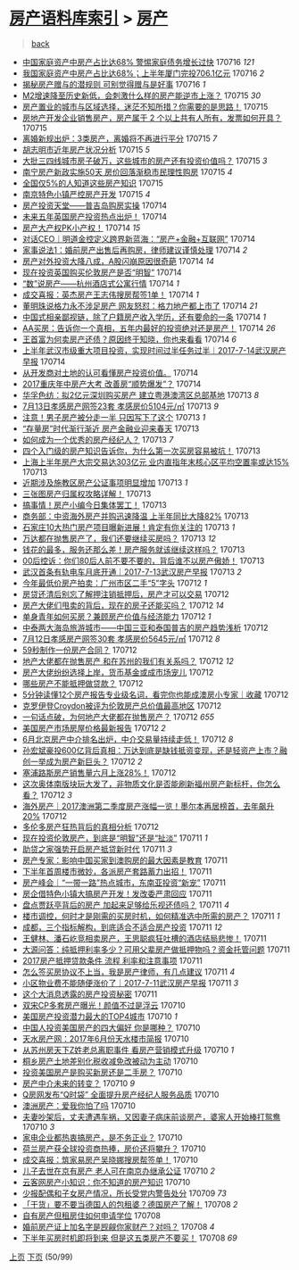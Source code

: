 [房产语料库索引](../../README.md)  > [房产](房产.md)
====
> [back](../README.md)

- [中国家庭资产中房产占比达68% 警惕家庭债务增长过快](http://jkwz.applinzi.com/ittc/6990846797713769489.html#%E4%B8%AD%E5%9B%BD%E5%AE%B6%E5%BA%AD%E8%B5%84%E4%BA%A7%E4%B8%AD%E6%88%BF%E4%BA%A7%E5%8D%A0%E6%AF%94%E8%BE%BE68%25+%E8%AD%A6%E6%83%95%E5%AE%B6%E5%BA%AD%E5%80%BA%E5%8A%A1%E5%A2%9E%E9%95%BF%E8%BF%87%E5%BF%AB) 170716 *121* 
- [我国家庭资产中房产占比达68%；上半年厦门完投706.1亿元](http://jkwz.applinzi.com/ittc/6990805343998051345.html#%E6%88%91%E5%9B%BD%E5%AE%B6%E5%BA%AD%E8%B5%84%E4%BA%A7%E4%B8%AD%E6%88%BF%E4%BA%A7%E5%8D%A0%E6%AF%94%E8%BE%BE68%25%EF%BC%9B%E4%B8%8A%E5%8D%8A%E5%B9%B4%E5%8E%A6%E9%97%A8%E5%AE%8C%E6%8A%95706.1%E4%BA%BF%E5%85%83) 170716 *2* 
- [揭秘房产赠与的潜规则 可别觉得赠与是好事](http://jkwz.applinzi.com/ittc/6990799290669466640.html#%E6%8F%AD%E7%A7%98%E6%88%BF%E4%BA%A7%E8%B5%A0%E4%B8%8E%E7%9A%84%E6%BD%9C%E8%A7%84%E5%88%99+%E5%8F%AF%E5%88%AB%E8%A7%89%E5%BE%97%E8%B5%A0%E4%B8%8E%E6%98%AF%E5%A5%BD%E4%BA%8B) 170716 *1* 
- [M2增速降至历史新低，会刺激什么样的房产能逆市上涨？](http://jkwz.applinzi.com/ittc/6990642675014173713.html#M2%E5%A2%9E%E9%80%9F%E9%99%8D%E8%87%B3%E5%8E%86%E5%8F%B2%E6%96%B0%E4%BD%8E%EF%BC%8C%E4%BC%9A%E5%88%BA%E6%BF%80%E4%BB%80%E4%B9%88%E6%A0%B7%E7%9A%84%E6%88%BF%E4%BA%A7%E8%83%BD%E9%80%86%E5%B8%82%E4%B8%8A%E6%B6%A8%EF%BC%9F) 170715 *30* 
- [房产置业的城市与区域选择，迷茫不知所措？你需要的是思路！](http://jkwz.applinzi.com/ittc/6990632959810733073.html#%E6%88%BF%E4%BA%A7%E7%BD%AE%E4%B8%9A%E7%9A%84%E5%9F%8E%E5%B8%82%E4%B8%8E%E5%8C%BA%E5%9F%9F%E9%80%89%E6%8B%A9%EF%BC%8C%E8%BF%B7%E8%8C%AB%E4%B8%8D%E7%9F%A5%E6%89%80%E6%8E%AA%EF%BC%9F%E4%BD%A0%E9%9C%80%E8%A6%81%E7%9A%84%E6%98%AF%E6%80%9D%E8%B7%AF%EF%BC%81) 170715  
- [房地产开发企业销售房产，房产属于 2 个以上共有人所有，发票如何开具？](http://jkwz.applinzi.com/ittc/6990616244464927760.html#%E6%88%BF%E5%9C%B0%E4%BA%A7%E5%BC%80%E5%8F%91%E4%BC%81%E4%B8%9A%E9%94%80%E5%94%AE%E6%88%BF%E4%BA%A7%EF%BC%8C%E6%88%BF%E4%BA%A7%E5%B1%9E%E4%BA%8E+2+%E4%B8%AA%E4%BB%A5%E4%B8%8A%E5%85%B1%E6%9C%89%E4%BA%BA%E6%89%80%E6%9C%89%EF%BC%8C%E5%8F%91%E7%A5%A8%E5%A6%82%E4%BD%95%E5%BC%80%E5%85%B7%EF%BC%9F) 170715  
- [离婚新规出炉：3类房产，离婚将不再进行平分](http://jkwz.applinzi.com/ittc/6990552391559414800.html#%E7%A6%BB%E5%A9%9A%E6%96%B0%E8%A7%84%E5%87%BA%E7%82%89%EF%BC%9A3%E7%B1%BB%E6%88%BF%E4%BA%A7%EF%BC%8C%E7%A6%BB%E5%A9%9A%E5%B0%86%E4%B8%8D%E5%86%8D%E8%BF%9B%E8%A1%8C%E5%B9%B3%E5%88%86) 170715 *7* 
- [胡志明市近年房产状况分析](http://jkwz.applinzi.com/ittc/6990534305368245265.html#%E8%83%A1%E5%BF%97%E6%98%8E%E5%B8%82%E8%BF%91%E5%B9%B4%E6%88%BF%E4%BA%A7%E7%8A%B6%E5%86%B5%E5%88%86%E6%9E%90) 170715 *5* 
- [大批三四线城市房子破万，这些城市的房产还有投资价值吗？](http://jkwz.applinzi.com/ittc/6990454938051019793.html#%E5%A4%A7%E6%89%B9%E4%B8%89%E5%9B%9B%E7%BA%BF%E5%9F%8E%E5%B8%82%E6%88%BF%E5%AD%90%E7%A0%B4%E4%B8%87%EF%BC%8C%E8%BF%99%E4%BA%9B%E5%9F%8E%E5%B8%82%E7%9A%84%E6%88%BF%E4%BA%A7%E8%BF%98%E6%9C%89%E6%8A%95%E8%B5%84%E4%BB%B7%E5%80%BC%E5%90%97%EF%BC%9F) 170715 *3* 
- [南宁房产新政实施50天 房价回落渐稳市民理性购房](http://jkwz.applinzi.com/ittc/6990450862118667281.html#%E5%8D%97%E5%AE%81%E6%88%BF%E4%BA%A7%E6%96%B0%E6%94%BF%E5%AE%9E%E6%96%BD50%E5%A4%A9+%E6%88%BF%E4%BB%B7%E5%9B%9E%E8%90%BD%E6%B8%90%E7%A8%B3%E5%B8%82%E6%B0%91%E7%90%86%E6%80%A7%E8%B4%AD%E6%88%BF) 170715 *4* 
- [全国仅5%的人知道这些房产知识](http://jkwz.applinzi.com/ittc/6990430143854937105.html#%E5%85%A8%E5%9B%BD%E4%BB%855%25%E7%9A%84%E4%BA%BA%E7%9F%A5%E9%81%93%E8%BF%99%E4%BA%9B%E6%88%BF%E4%BA%A7%E7%9F%A5%E8%AF%86) 170715  
- [南京特色小镇严控房产开发](http://jkwz.applinzi.com/ittc/6990426466138194960.html#%E5%8D%97%E4%BA%AC%E7%89%B9%E8%89%B2%E5%B0%8F%E9%95%87%E4%B8%A5%E6%8E%A7%E6%88%BF%E4%BA%A7%E5%BC%80%E5%8F%91) 170715 *4* 
- [房产投资天堂——普吉岛购房实操](http://jkwz.applinzi.com/ittc/6990265431217406993.html#%E6%88%BF%E4%BA%A7%E6%8A%95%E8%B5%84%E5%A4%A9%E5%A0%82%E2%80%94%E2%80%94%E6%99%AE%E5%90%89%E5%B2%9B%E8%B4%AD%E6%88%BF%E5%AE%9E%E6%93%8D) 170714  
- [未来五年英国房产投资热点出炉！](http://jkwz.applinzi.com/ittc/6990195535032878096.html#%E6%9C%AA%E6%9D%A5%E4%BA%94%E5%B9%B4%E8%8B%B1%E5%9B%BD%E6%88%BF%E4%BA%A7%E6%8A%95%E8%B5%84%E7%83%AD%E7%82%B9%E5%87%BA%E7%82%89%EF%BC%81) 170714  
- [房产大产权PK小产权！](http://jkwz.applinzi.com/ittc/6990187363102622737.html#%E6%88%BF%E4%BA%A7%E5%A4%A7%E4%BA%A7%E6%9D%83PK%E5%B0%8F%E4%BA%A7%E6%9D%83%EF%BC%81) 170714 *15* 
- [对话CEO｜明道金控定义跨界新蓝海：“房产+金融+互联网”](http://jkwz.applinzi.com/ittc/6990164649268741136.html#%E5%AF%B9%E8%AF%9DCEO%EF%BD%9C%E6%98%8E%E9%81%93%E9%87%91%E6%8E%A7%E5%AE%9A%E4%B9%89%E8%B7%A8%E7%95%8C%E6%96%B0%E8%93%9D%E6%B5%B7%EF%BC%9A%E2%80%9C%E6%88%BF%E4%BA%A7%2B%E9%87%91%E8%9E%8D%2B%E4%BA%92%E8%81%94%E7%BD%91%E2%80%9D) 170714  
- [家事说法1：婚前房产出售后再购房，律师建议谨慎处理](http://jkwz.applinzi.com/ittc/6989827386223625233.html#%E5%AE%B6%E4%BA%8B%E8%AF%B4%E6%B3%951%EF%BC%9A%E5%A9%9A%E5%89%8D%E6%88%BF%E4%BA%A7%E5%87%BA%E5%94%AE%E5%90%8E%E5%86%8D%E8%B4%AD%E6%88%BF%EF%BC%8C%E5%BE%8B%E5%B8%88%E5%BB%BA%E8%AE%AE%E8%B0%A8%E6%85%8E%E5%A4%84%E7%90%86) 170714 *2* 
- [房产对外投资大降八成，A股闪崩原因很奇葩](http://jkwz.applinzi.com/ittc/6990131041921401872.html#%E6%88%BF%E4%BA%A7%E5%AF%B9%E5%A4%96%E6%8A%95%E8%B5%84%E5%A4%A7%E9%99%8D%E5%85%AB%E6%88%90%EF%BC%8CA%E8%82%A1%E9%97%AA%E5%B4%A9%E5%8E%9F%E5%9B%A0%E5%BE%88%E5%A5%87%E8%91%A9) 170714 *14* 
- [现在投资英国购买伦敦房产是否“明智”](http://jkwz.applinzi.com/ittc/6990118344588788753.html#%E7%8E%B0%E5%9C%A8%E6%8A%95%E8%B5%84%E8%8B%B1%E5%9B%BD%E8%B4%AD%E4%B9%B0%E4%BC%A6%E6%95%A6%E6%88%BF%E4%BA%A7%E6%98%AF%E5%90%A6%E2%80%9C%E6%98%8E%E6%99%BA%E2%80%9D) 170714  
- [“数”说房产——杭州酒店式公寓行情](http://jkwz.applinzi.com/ittc/6990115241839821841.html#%E2%80%9C%E6%95%B0%E2%80%9D%E8%AF%B4%E6%88%BF%E4%BA%A7%E2%80%94%E2%80%94%E6%9D%AD%E5%B7%9E%E9%85%92%E5%BA%97%E5%BC%8F%E5%85%AC%E5%AF%93%E8%A1%8C%E6%83%85) 170714 *1* 
- [成交喜报：英杰房产王志伟搜房帮签1单！](http://jkwz.applinzi.com/ittc/6990107889971495952.html#%E6%88%90%E4%BA%A4%E5%96%9C%E6%8A%A5%EF%BC%9A%E8%8B%B1%E6%9D%B0%E6%88%BF%E4%BA%A7%E7%8E%8B%E5%BF%97%E4%BC%9F%E6%90%9C%E6%88%BF%E5%B8%AE%E7%AD%BE1%E5%8D%95%EF%BC%81) 170714 *1* 
- [董明珠说格力永不涉足房产 网友怒怼：格力地产都上市了](http://jkwz.applinzi.com/ittc/6990098043125629969.html#%E8%91%A3%E6%98%8E%E7%8F%A0%E8%AF%B4%E6%A0%BC%E5%8A%9B%E6%B0%B8%E4%B8%8D%E6%B6%89%E8%B6%B3%E6%88%BF%E4%BA%A7+%E7%BD%91%E5%8F%8B%E6%80%92%E6%80%BC%EF%BC%9A%E6%A0%BC%E5%8A%9B%E5%9C%B0%E4%BA%A7%E9%83%BD%E4%B8%8A%E5%B8%82%E4%BA%86) 170714 *21* 
- [中国式相亲鄙视链，除了户籍房产收入学历，还有要命的一条](http://jkwz.applinzi.com/ittc/6990092052459947024.html#%E4%B8%AD%E5%9B%BD%E5%BC%8F%E7%9B%B8%E4%BA%B2%E9%84%99%E8%A7%86%E9%93%BE%EF%BC%8C%E9%99%A4%E4%BA%86%E6%88%B7%E7%B1%8D%E6%88%BF%E4%BA%A7%E6%94%B6%E5%85%A5%E5%AD%A6%E5%8E%86%EF%BC%8C%E8%BF%98%E6%9C%89%E8%A6%81%E5%91%BD%E7%9A%84%E4%B8%80%E6%9D%A1) 170714 *1* 
- [AA买房：告诉你一个真相，五年内最好的投资绝对还是房产！](http://jkwz.applinzi.com/ittc/6990080214712189968.html#AA%E4%B9%B0%E6%88%BF%EF%BC%9A%E5%91%8A%E8%AF%89%E4%BD%A0%E4%B8%80%E4%B8%AA%E7%9C%9F%E7%9B%B8%EF%BC%8C%E4%BA%94%E5%B9%B4%E5%86%85%E6%9C%80%E5%A5%BD%E7%9A%84%E6%8A%95%E8%B5%84%E7%BB%9D%E5%AF%B9%E8%BF%98%E6%98%AF%E6%88%BF%E4%BA%A7%EF%BC%81) 170714 *26* 
- [王首富为何卖房产还债？原因终于知晓，你也来看看](http://jkwz.applinzi.com/ittc/6990075307368121361.html#%E7%8E%8B%E9%A6%96%E5%AF%8C%E4%B8%BA%E4%BD%95%E5%8D%96%E6%88%BF%E4%BA%A7%E8%BF%98%E5%80%BA%EF%BC%9F%E5%8E%9F%E5%9B%A0%E7%BB%88%E4%BA%8E%E7%9F%A5%E6%99%93%EF%BC%8C%E4%BD%A0%E4%B9%9F%E6%9D%A5%E7%9C%8B%E7%9C%8B) 170714 *6* 
- [上半年武汉市级重大项目投资，实现时间过半任务过半｜2017-7-14武汉房产早报](http://jkwz.applinzi.com/ittc/6990069769326560272.html#%E4%B8%8A%E5%8D%8A%E5%B9%B4%E6%AD%A6%E6%B1%89%E5%B8%82%E7%BA%A7%E9%87%8D%E5%A4%A7%E9%A1%B9%E7%9B%AE%E6%8A%95%E8%B5%84%EF%BC%8C%E5%AE%9E%E7%8E%B0%E6%97%B6%E9%97%B4%E8%BF%87%E5%8D%8A%E4%BB%BB%E5%8A%A1%E8%BF%87%E5%8D%8A%EF%BD%9C2017-7-14%E6%AD%A6%E6%B1%89%E6%88%BF%E4%BA%A7%E6%97%A9%E6%8A%A5) 170714  
- [从开发商对土地的认可看懂房产投资价值。](http://jkwz.applinzi.com/ittc/6989783395931259920.html#%E4%BB%8E%E5%BC%80%E5%8F%91%E5%95%86%E5%AF%B9%E5%9C%9F%E5%9C%B0%E7%9A%84%E8%AE%A4%E5%8F%AF%E7%9C%8B%E6%87%82%E6%88%BF%E4%BA%A7%E6%8A%95%E8%B5%84%E4%BB%B7%E5%80%BC%E3%80%82) 170714  
- [2017重庆年中房产大考 改善房“顺势爆发”？](http://jkwz.applinzi.com/ittc/6989937427652019217.html#2017%E9%87%8D%E5%BA%86%E5%B9%B4%E4%B8%AD%E6%88%BF%E4%BA%A7%E5%A4%A7%E8%80%83+%E6%94%B9%E5%96%84%E6%88%BF%E2%80%9C%E9%A1%BA%E5%8A%BF%E7%88%86%E5%8F%91%E2%80%9D%EF%BC%9F) 170714  
- [华孚色纺：拟2亿元深圳购买房产 建立粤港澳湾区总部基地](http://jkwz.applinzi.com/ittc/6989858953398584336.html#%E5%8D%8E%E5%AD%9A%E8%89%B2%E7%BA%BA%EF%BC%9A%E6%8B%9F2%E4%BA%BF%E5%85%83%E6%B7%B1%E5%9C%B3%E8%B4%AD%E4%B9%B0%E6%88%BF%E4%BA%A7+%E5%BB%BA%E7%AB%8B%E7%B2%A4%E6%B8%AF%E6%BE%B3%E6%B9%BE%E5%8C%BA%E6%80%BB%E9%83%A8%E5%9F%BA%E5%9C%B0) 170713 *8* 
- [7月13日孝感房产网签23套 孝感房价5104元/㎡](http://jkwz.applinzi.com/ittc/6989844378372539408.html#7%E6%9C%8813%E6%97%A5%E5%AD%9D%E6%84%9F%E6%88%BF%E4%BA%A7%E7%BD%91%E7%AD%BE23%E5%A5%97+%E5%AD%9D%E6%84%9F%E6%88%BF%E4%BB%B75104%E5%85%83%2F%E3%8E%A1) 170713 *9* 
- [注意！男子房产被分走一半 只因写下了这个](http://jkwz.applinzi.com/ittc/6989828122135233553.html#%E6%B3%A8%E6%84%8F%EF%BC%81%E7%94%B7%E5%AD%90%E6%88%BF%E4%BA%A7%E8%A2%AB%E5%88%86%E8%B5%B0%E4%B8%80%E5%8D%8A+%E5%8F%AA%E5%9B%A0%E5%86%99%E4%B8%8B%E4%BA%86%E8%BF%99%E4%B8%AA) 170713 *1* 
- [“存量房”时代渐行渐近 房产金融业迎来春天](http://jkwz.applinzi.com/ittc/6989836803358852112.html#%E2%80%9C%E5%AD%98%E9%87%8F%E6%88%BF%E2%80%9D%E6%97%B6%E4%BB%A3%E6%B8%90%E8%A1%8C%E6%B8%90%E8%BF%91+%E6%88%BF%E4%BA%A7%E9%87%91%E8%9E%8D%E4%B8%9A%E8%BF%8E%E6%9D%A5%E6%98%A5%E5%A4%A9) 170713  
- [如何成为一个优秀的房产经纪人？](http://jkwz.applinzi.com/ittc/6989835265924138000.html#%E5%A6%82%E4%BD%95%E6%88%90%E4%B8%BA%E4%B8%80%E4%B8%AA%E4%BC%98%E7%A7%80%E7%9A%84%E6%88%BF%E4%BA%A7%E7%BB%8F%E7%BA%AA%E4%BA%BA%EF%BC%9F) 170713 *7* 
- [四个入门级的房产知识告诉你，为什么第一次买房容易被坑！](http://jkwz.applinzi.com/ittc/6989828825587123216.html#%E5%9B%9B%E4%B8%AA%E5%85%A5%E9%97%A8%E7%BA%A7%E7%9A%84%E6%88%BF%E4%BA%A7%E7%9F%A5%E8%AF%86%E5%91%8A%E8%AF%89%E4%BD%A0%EF%BC%8C%E4%B8%BA%E4%BB%80%E4%B9%88%E7%AC%AC%E4%B8%80%E6%AC%A1%E4%B9%B0%E6%88%BF%E5%AE%B9%E6%98%93%E8%A2%AB%E5%9D%91%EF%BC%81) 170713  
- [上海上半年房产大宗交易达303亿元 业内直指年末核心区平均空置率或达15%](http://jkwz.applinzi.com/ittc/6989826748450341905.html#%E4%B8%8A%E6%B5%B7%E4%B8%8A%E5%8D%8A%E5%B9%B4%E6%88%BF%E4%BA%A7%E5%A4%A7%E5%AE%97%E4%BA%A4%E6%98%93%E8%BE%BE303%E4%BA%BF%E5%85%83+%E4%B8%9A%E5%86%85%E7%9B%B4%E6%8C%87%E5%B9%B4%E6%9C%AB%E6%A0%B8%E5%BF%83%E5%8C%BA%E5%B9%B3%E5%9D%87%E7%A9%BA%E7%BD%AE%E7%8E%87%E6%88%96%E8%BE%BE15%25) 170713  
- [近期涉及施教区房产公证事项明显增加](http://jkwz.applinzi.com/ittc/6989824962624750609.html#%E8%BF%91%E6%9C%9F%E6%B6%89%E5%8F%8A%E6%96%BD%E6%95%99%E5%8C%BA%E6%88%BF%E4%BA%A7%E5%85%AC%E8%AF%81%E4%BA%8B%E9%A1%B9%E6%98%8E%E6%98%BE%E5%A2%9E%E5%8A%A0) 170713 *1* 
- [三张图房产归属权攻略详解！](http://jkwz.applinzi.com/ittc/6989820499662996497.html#%E4%B8%89%E5%BC%A0%E5%9B%BE%E6%88%BF%E4%BA%A7%E5%BD%92%E5%B1%9E%E6%9D%83%E6%94%BB%E7%95%A5%E8%AF%A6%E8%A7%A3%EF%BC%81) 170713  
- [搞事情！房产小编今日集体罢工！](http://jkwz.applinzi.com/ittc/6989820481262584849.html#%E6%90%9E%E4%BA%8B%E6%83%85%EF%BC%81%E6%88%BF%E4%BA%A7%E5%B0%8F%E7%BC%96%E4%BB%8A%E6%97%A5%E9%9B%86%E4%BD%93%E7%BD%A2%E5%B7%A5%EF%BC%81) 170713  
- [商务部：中资海外房产并购迅速降温 上半年同比大降82%](http://jkwz.applinzi.com/ittc/6989804144041657360.html#%E5%95%86%E5%8A%A1%E9%83%A8%EF%BC%9A%E4%B8%AD%E8%B5%84%E6%B5%B7%E5%A4%96%E6%88%BF%E4%BA%A7%E5%B9%B6%E8%B4%AD%E8%BF%85%E9%80%9F%E9%99%8D%E6%B8%A9+%E4%B8%8A%E5%8D%8A%E5%B9%B4%E5%90%8C%E6%AF%94%E5%A4%A7%E9%99%8D82%25) 170713  
- [石家庄10大热门房产项目曝新进展！肯定有你关注的](http://jkwz.applinzi.com/ittc/6989815741980083216.html#%E7%9F%B3%E5%AE%B6%E5%BA%8410%E5%A4%A7%E7%83%AD%E9%97%A8%E6%88%BF%E4%BA%A7%E9%A1%B9%E7%9B%AE%E6%9B%9D%E6%96%B0%E8%BF%9B%E5%B1%95%EF%BC%81%E8%82%AF%E5%AE%9A%E6%9C%89%E4%BD%A0%E5%85%B3%E6%B3%A8%E7%9A%84) 170713 *1* 
- [万达都在抛售房产了，我们还要继续买房吗？](http://jkwz.applinzi.com/ittc/6989796542100538384.html#%E4%B8%87%E8%BE%BE%E9%83%BD%E5%9C%A8%E6%8A%9B%E5%94%AE%E6%88%BF%E4%BA%A7%E4%BA%86%EF%BC%8C%E6%88%91%E4%BB%AC%E8%BF%98%E8%A6%81%E7%BB%A7%E7%BB%AD%E4%B9%B0%E6%88%BF%E5%90%97%EF%BC%9F) 170713 *12* 
- [钱花的最多，服务还那么差！房产服务就该继续这样吗？](http://jkwz.applinzi.com/ittc/6989785761296417808.html#%E9%92%B1%E8%8A%B1%E7%9A%84%E6%9C%80%E5%A4%9A%EF%BC%8C%E6%9C%8D%E5%8A%A1%E8%BF%98%E9%82%A3%E4%B9%88%E5%B7%AE%EF%BC%81%E6%88%BF%E4%BA%A7%E6%9C%8D%E5%8A%A1%E5%B0%B1%E8%AF%A5%E7%BB%A7%E7%BB%AD%E8%BF%99%E6%A0%B7%E5%90%97%EF%BC%9F) 170713  
- [00后控诉：你们80后人前不要不要的，背后谁不以房产傲娇！](http://jkwz.applinzi.com/ittc/6989781587057968144.html#00%E5%90%8E%E6%8E%A7%E8%AF%89%EF%BC%9A%E4%BD%A0%E4%BB%AC80%E5%90%8E%E4%BA%BA%E5%89%8D%E4%B8%8D%E8%A6%81%E4%B8%8D%E8%A6%81%E7%9A%84%EF%BC%8C%E8%83%8C%E5%90%8E%E8%B0%81%E4%B8%8D%E4%BB%A5%E6%88%BF%E4%BA%A7%E5%82%B2%E5%A8%87%EF%BC%81) 170713  
- [武汉首条有轨电车月底开通｜2017-7-13武汉房产早报](http://jkwz.applinzi.com/ittc/6989700928847217681.html#%E6%AD%A6%E6%B1%89%E9%A6%96%E6%9D%A1%E6%9C%89%E8%BD%A8%E7%94%B5%E8%BD%A6%E6%9C%88%E5%BA%95%E5%BC%80%E9%80%9A%EF%BD%9C2017-7-13%E6%AD%A6%E6%B1%89%E6%88%BF%E4%BA%A7%E6%97%A9%E6%8A%A5) 170713 *2* 
- [今年最低价房产拍卖：广州市区二手“5”字头](http://jkwz.applinzi.com/ittc/6989553841694311441.html#%E4%BB%8A%E5%B9%B4%E6%9C%80%E4%BD%8E%E4%BB%B7%E6%88%BF%E4%BA%A7%E6%8B%8D%E5%8D%96%EF%BC%9A%E5%B9%BF%E5%B7%9E%E5%B8%82%E5%8C%BA%E4%BA%8C%E6%89%8B%E2%80%9C5%E2%80%9D%E5%AD%97%E5%A4%B4) 170712 *1* 
- [房贷还清后别忘了解押注销抵押后，房产才可以交易](http://jkwz.applinzi.com/ittc/6989540391878394896.html#%E6%88%BF%E8%B4%B7%E8%BF%98%E6%B8%85%E5%90%8E%E5%88%AB%E5%BF%98%E4%BA%86%E8%A7%A3%E6%8A%BC%E6%B3%A8%E9%94%80%E6%8A%B5%E6%8A%BC%E5%90%8E%EF%BC%8C%E6%88%BF%E4%BA%A7%E6%89%8D%E5%8F%AF%E4%BB%A5%E4%BA%A4%E6%98%93) 170712  
- [房产大佬们甩卖的背后，现在的房子还能买吗？](http://jkwz.applinzi.com/ittc/6989520805648925713.html#%E6%88%BF%E4%BA%A7%E5%A4%A7%E4%BD%AC%E4%BB%AC%E7%94%A9%E5%8D%96%E7%9A%84%E8%83%8C%E5%90%8E%EF%BC%8C%E7%8E%B0%E5%9C%A8%E7%9A%84%E6%88%BF%E5%AD%90%E8%BF%98%E8%83%BD%E4%B9%B0%E5%90%97%EF%BC%9F) 170712 *14* 
- [单身青年如何买房？兼顾房产价值与经济能力](http://jkwz.applinzi.com/ittc/6989510243443541009.html#%E5%8D%95%E8%BA%AB%E9%9D%92%E5%B9%B4%E5%A6%82%E4%BD%95%E4%B9%B0%E6%88%BF%EF%BC%9F%E5%85%BC%E9%A1%BE%E6%88%BF%E4%BA%A7%E4%BB%B7%E5%80%BC%E4%B8%8E%E7%BB%8F%E6%B5%8E%E8%83%BD%E5%8A%9B) 170712 *1* 
- [中泰两大海岛旅游城市——中国三亚和泰国普吉的房产趋势浅析](http://jkwz.applinzi.com/ittc/6989487312185328657.html#%E4%B8%AD%E6%B3%B0%E4%B8%A4%E5%A4%A7%E6%B5%B7%E5%B2%9B%E6%97%85%E6%B8%B8%E5%9F%8E%E5%B8%82%E2%80%94%E2%80%94%E4%B8%AD%E5%9B%BD%E4%B8%89%E4%BA%9A%E5%92%8C%E6%B3%B0%E5%9B%BD%E6%99%AE%E5%90%89%E7%9A%84%E6%88%BF%E4%BA%A7%E8%B6%8B%E5%8A%BF%E6%B5%85%E6%9E%90) 170712  
- [7月12日孝感房产网签30套 孝感房价5645元/㎡](http://jkwz.applinzi.com/ittc/6989470857028961296.html#7%E6%9C%8812%E6%97%A5%E5%AD%9D%E6%84%9F%E6%88%BF%E4%BA%A7%E7%BD%91%E7%AD%BE30%E5%A5%97+%E5%AD%9D%E6%84%9F%E6%88%BF%E4%BB%B75645%E5%85%83%2F%E3%8E%A1) 170712 *8* 
- [59秒制作一份房产合同？](http://jkwz.applinzi.com/ittc/6989449599243518992.html#59%E7%A7%92%E5%88%B6%E4%BD%9C%E4%B8%80%E4%BB%BD%E6%88%BF%E4%BA%A7%E5%90%88%E5%90%8C%EF%BC%9F) 170712  
- [地产大佬都在抛售房产 和在苏州的我们有关系吗？](http://jkwz.applinzi.com/ittc/6989449189158028305.html#%E5%9C%B0%E4%BA%A7%E5%A4%A7%E4%BD%AC%E9%83%BD%E5%9C%A8%E6%8A%9B%E5%94%AE%E6%88%BF%E4%BA%A7+%E5%92%8C%E5%9C%A8%E8%8B%8F%E5%B7%9E%E7%9A%84%E6%88%91%E4%BB%AC%E6%9C%89%E5%85%B3%E7%B3%BB%E5%90%97%EF%BC%9F) 170712 *12* 
- [房产大佬纷纷选择上岸，货币基金或成市场宠儿](http://jkwz.applinzi.com/ittc/6989448403543917584.html#%E6%88%BF%E4%BA%A7%E5%A4%A7%E4%BD%AC%E7%BA%B7%E7%BA%B7%E9%80%89%E6%8B%A9%E4%B8%8A%E5%B2%B8%EF%BC%8C%E8%B4%A7%E5%B8%81%E5%9F%BA%E9%87%91%E6%88%96%E6%88%90%E5%B8%82%E5%9C%BA%E5%AE%A0%E5%84%BF) 170712  
- [哪些房产不能抵押做贷款？](http://jkwz.applinzi.com/ittc/6989431186966184976.html#%E5%93%AA%E4%BA%9B%E6%88%BF%E4%BA%A7%E4%B8%8D%E8%83%BD%E6%8A%B5%E6%8A%BC%E5%81%9A%E8%B4%B7%E6%AC%BE%EF%BC%9F) 170712  
- [5分钟读懂12个房产报告专业级名词，看完你也能成澳房小专家｜收藏](http://jkwz.applinzi.com/ittc/6989428434995250193.html#5%E5%88%86%E9%92%9F%E8%AF%BB%E6%87%8212%E4%B8%AA%E6%88%BF%E4%BA%A7%E6%8A%A5%E5%91%8A%E4%B8%93%E4%B8%9A%E7%BA%A7%E5%90%8D%E8%AF%8D%EF%BC%8C%E7%9C%8B%E5%AE%8C%E4%BD%A0%E4%B9%9F%E8%83%BD%E6%88%90%E6%BE%B3%E6%88%BF%E5%B0%8F%E4%B8%93%E5%AE%B6%EF%BD%9C%E6%94%B6%E8%97%8F) 170712  
- [克罗伊登Croydon被评为伦敦房产总价值最高地区](http://jkwz.applinzi.com/ittc/6989415665822598160.html#%E5%85%8B%E7%BD%97%E4%BC%8A%E7%99%BBCroydon%E8%A2%AB%E8%AF%84%E4%B8%BA%E4%BC%A6%E6%95%A6%E6%88%BF%E4%BA%A7%E6%80%BB%E4%BB%B7%E5%80%BC%E6%9C%80%E9%AB%98%E5%9C%B0%E5%8C%BA) 170712  
- [一句话点破，为何地产大佬都在抛售房产？](http://jkwz.applinzi.com/ittc/6989377366236070928.html#%E4%B8%80%E5%8F%A5%E8%AF%9D%E7%82%B9%E7%A0%B4%EF%BC%8C%E4%B8%BA%E4%BD%95%E5%9C%B0%E4%BA%A7%E5%A4%A7%E4%BD%AC%E9%83%BD%E5%9C%A8%E6%8A%9B%E5%94%AE%E6%88%BF%E4%BA%A7%EF%BC%9F) 170712 *655* 
- [美国房产市场房屋价格最新报告](http://jkwz.applinzi.com/ittc/6989377403372438545.html#%E7%BE%8E%E5%9B%BD%E6%88%BF%E4%BA%A7%E5%B8%82%E5%9C%BA%E6%88%BF%E5%B1%8B%E4%BB%B7%E6%A0%BC%E6%9C%80%E6%96%B0%E6%8A%A5%E5%91%8A) 170712 *2* 
- [6月北京房产中介排名出炉，中介交易量持续走低！](http://jkwz.applinzi.com/ittc/6989373316899800081.html#6%E6%9C%88%E5%8C%97%E4%BA%AC%E6%88%BF%E4%BA%A7%E4%B8%AD%E4%BB%8B%E6%8E%92%E5%90%8D%E5%87%BA%E7%82%89%EF%BC%8C%E4%B8%AD%E4%BB%8B%E4%BA%A4%E6%98%93%E9%87%8F%E6%8C%81%E7%BB%AD%E8%B5%B0%E4%BD%8E%EF%BC%81) 170712 *8* 
- [孙宏斌豪投600亿背后真相：万达到底是缺钱抵资变现，还是轻资产上市？融创一举成为房产新巨头？](http://jkwz.applinzi.com/ittc/6989364342989259792.html#%E5%AD%99%E5%AE%8F%E6%96%8C%E8%B1%AA%E6%8A%95600%E4%BA%BF%E8%83%8C%E5%90%8E%E7%9C%9F%E7%9B%B8%EF%BC%9A%E4%B8%87%E8%BE%BE%E5%88%B0%E5%BA%95%E6%98%AF%E7%BC%BA%E9%92%B1%E6%8A%B5%E8%B5%84%E5%8F%98%E7%8E%B0%EF%BC%8C%E8%BF%98%E6%98%AF%E8%BD%BB%E8%B5%84%E4%BA%A7%E4%B8%8A%E5%B8%82%EF%BC%9F%E8%9E%8D%E5%88%9B%E4%B8%80%E4%B8%BE%E6%88%90%E4%B8%BA%E6%88%BF%E4%BA%A7%E6%96%B0%E5%B7%A8%E5%A4%B4%EF%BC%9F) 170712 *2* 
- [塞浦路斯房产销售量六月上涨28%！](http://jkwz.applinzi.com/ittc/6989350316242633744.html#%E5%A1%9E%E6%B5%A6%E8%B7%AF%E6%96%AF%E6%88%BF%E4%BA%A7%E9%94%80%E5%94%AE%E9%87%8F%E5%85%AD%E6%9C%88%E4%B8%8A%E6%B6%A828%25%EF%BC%81) 170712  
- [这次奥体南版块玩大发了，非物质文化是否能刷新福州房产新标杆，你怎么看？](http://jkwz.applinzi.com/ittc/6989338533347984401.html#%E8%BF%99%E6%AC%A1%E5%A5%A5%E4%BD%93%E5%8D%97%E7%89%88%E5%9D%97%E7%8E%A9%E5%A4%A7%E5%8F%91%E4%BA%86%EF%BC%8C%E9%9D%9E%E7%89%A9%E8%B4%A8%E6%96%87%E5%8C%96%E6%98%AF%E5%90%A6%E8%83%BD%E5%88%B7%E6%96%B0%E7%A6%8F%E5%B7%9E%E6%88%BF%E4%BA%A7%E6%96%B0%E6%A0%87%E6%9D%86%EF%BC%8C%E4%BD%A0%E6%80%8E%E4%B9%88%E7%9C%8B%EF%BC%9F) 170712 *3* 
- [海外房产｜2017澳洲第二季度房产涨幅一览！墨尔本再居榜首，去年飙升20%](http://jkwz.applinzi.com/ittc/6989336721198941201.html#%E6%B5%B7%E5%A4%96%E6%88%BF%E4%BA%A7%EF%BD%9C2017%E6%BE%B3%E6%B4%B2%E7%AC%AC%E4%BA%8C%E5%AD%A3%E5%BA%A6%E6%88%BF%E4%BA%A7%E6%B6%A8%E5%B9%85%E4%B8%80%E8%A7%88%EF%BC%81%E5%A2%A8%E5%B0%94%E6%9C%AC%E5%86%8D%E5%B1%85%E6%A6%9C%E9%A6%96%EF%BC%8C%E5%8E%BB%E5%B9%B4%E9%A3%99%E5%8D%8720%25) 170712  
- [多伦多房产狂热背后的真相分析](http://jkwz.applinzi.com/ittc/6989331585227555856.html#%E5%A4%9A%E4%BC%A6%E5%A4%9A%E6%88%BF%E4%BA%A7%E7%8B%82%E7%83%AD%E8%83%8C%E5%90%8E%E7%9A%84%E7%9C%9F%E7%9B%B8%E5%88%86%E6%9E%90) 170712  
- [现在投资伦敦房产，到底是“明智”还是“扯淡”](http://jkwz.applinzi.com/ittc/6989080623942468624.html#%E7%8E%B0%E5%9C%A8%E6%8A%95%E8%B5%84%E4%BC%A6%E6%95%A6%E6%88%BF%E4%BA%A7%EF%BC%8C%E5%88%B0%E5%BA%95%E6%98%AF%E2%80%9C%E6%98%8E%E6%99%BA%E2%80%9D%E8%BF%98%E6%98%AF%E2%80%9C%E6%89%AF%E6%B7%A1%E2%80%9D) 170711 *1* 
- [助贷之家强势开启房产抵贷新时代](http://jkwz.applinzi.com/ittc/6989077556324992016.html#%E5%8A%A9%E8%B4%B7%E4%B9%8B%E5%AE%B6%E5%BC%BA%E5%8A%BF%E5%BC%80%E5%90%AF%E6%88%BF%E4%BA%A7%E6%8A%B5%E8%B4%B7%E6%96%B0%E6%97%B6%E4%BB%A3) 170711 *3* 
- [房产专家：影响中国买家到澳购房的最大因素是教育](http://jkwz.applinzi.com/ittc/6989071510831367184.html#%E6%88%BF%E4%BA%A7%E4%B8%93%E5%AE%B6%EF%BC%9A%E5%BD%B1%E5%93%8D%E4%B8%AD%E5%9B%BD%E4%B9%B0%E5%AE%B6%E5%88%B0%E6%BE%B3%E8%B4%AD%E6%88%BF%E7%9A%84%E6%9C%80%E5%A4%A7%E5%9B%A0%E7%B4%A0%E6%98%AF%E6%95%99%E8%82%B2) 170711  
- [下半年首周楼市微妙，各派房产套路蓄力出招！](http://jkwz.applinzi.com/ittc/6989047695732638736.html#%E4%B8%8B%E5%8D%8A%E5%B9%B4%E9%A6%96%E5%91%A8%E6%A5%BC%E5%B8%82%E5%BE%AE%E5%A6%99%EF%BC%8C%E5%90%84%E6%B4%BE%E6%88%BF%E4%BA%A7%E5%A5%97%E8%B7%AF%E8%93%84%E5%8A%9B%E5%87%BA%E6%8B%9B%EF%BC%81) 170711  
- [房产峰会｜“一带一路”热点城市，东南亚投资“新宠”](http://jkwz.applinzi.com/ittc/6989010893445530628.html#%E6%88%BF%E4%BA%A7%E5%B3%B0%E4%BC%9A%EF%BD%9C%E2%80%9C%E4%B8%80%E5%B8%A6%E4%B8%80%E8%B7%AF%E2%80%9D%E7%83%AD%E7%82%B9%E5%9F%8E%E5%B8%82%EF%BC%8C%E4%B8%9C%E5%8D%97%E4%BA%9A%E6%8A%95%E8%B5%84%E2%80%9C%E6%96%B0%E5%AE%A0%E2%80%9D) 170711  
- [房企借特色小镇大搞房产开发！发改委严肃回应](http://jkwz.applinzi.com/ittc/6989003957786379269.html#%E6%88%BF%E4%BC%81%E5%80%9F%E7%89%B9%E8%89%B2%E5%B0%8F%E9%95%87%E5%A4%A7%E6%90%9E%E6%88%BF%E4%BA%A7%E5%BC%80%E5%8F%91%EF%BC%81%E5%8F%91%E6%94%B9%E5%A7%94%E4%B8%A5%E8%82%83%E5%9B%9E%E5%BA%94) 170711  
- [盘点贾跃亭背后的房产 加起来足够给乐视还债吗？](http://jkwz.applinzi.com/ittc/6988998372688921605.html#%E7%9B%98%E7%82%B9%E8%B4%BE%E8%B7%83%E4%BA%AD%E8%83%8C%E5%90%8E%E7%9A%84%E6%88%BF%E4%BA%A7+%E5%8A%A0%E8%B5%B7%E6%9D%A5%E8%B6%B3%E5%A4%9F%E7%BB%99%E4%B9%90%E8%A7%86%E8%BF%98%E5%80%BA%E5%90%97%EF%BC%9F) 170711 *4* 
- [楼市调控，何时才是刚需的买房时机，如何精准选中所需的房产？](http://jkwz.applinzi.com/ittc/6988997846341518341.html#%E6%A5%BC%E5%B8%82%E8%B0%83%E6%8E%A7%EF%BC%8C%E4%BD%95%E6%97%B6%E6%89%8D%E6%98%AF%E5%88%9A%E9%9C%80%E7%9A%84%E4%B9%B0%E6%88%BF%E6%97%B6%E6%9C%BA%EF%BC%8C%E5%A6%82%E4%BD%95%E7%B2%BE%E5%87%86%E9%80%89%E4%B8%AD%E6%89%80%E9%9C%80%E7%9A%84%E6%88%BF%E4%BA%A7%EF%BC%9F) 170711 *1* 
- [成都，三个指标解构，到底适合不适合房产投资](http://jkwz.applinzi.com/ittc/6988995248502866948.html#%E6%88%90%E9%83%BD%EF%BC%8C%E4%B8%89%E4%B8%AA%E6%8C%87%E6%A0%87%E8%A7%A3%E6%9E%84%EF%BC%8C%E5%88%B0%E5%BA%95%E9%80%82%E5%90%88%E4%B8%8D%E9%80%82%E5%90%88%E6%88%BF%E4%BA%A7%E6%8A%95%E8%B5%84) 170711 *12* 
- [王健林、潘石屹竞相卖房产，王思聪疯狂吐槽的酒店结局悲惨！](http://jkwz.applinzi.com/ittc/6988984164060496900.html#%E7%8E%8B%E5%81%A5%E6%9E%97%E3%80%81%E6%BD%98%E7%9F%B3%E5%B1%B9%E7%AB%9E%E7%9B%B8%E5%8D%96%E6%88%BF%E4%BA%A7%EF%BC%8C%E7%8E%8B%E6%80%9D%E8%81%AA%E7%96%AF%E7%8B%82%E5%90%90%E6%A7%BD%E7%9A%84%E9%85%92%E5%BA%97%E7%BB%93%E5%B1%80%E6%82%B2%E6%83%A8%EF%BC%81) 170711  
- [大源问答：纯抵押利率多少？可用父辈房产做抵押物吗？资金托管问题](http://jkwz.applinzi.com/ittc/6988984500263322629.html#%E5%A4%A7%E6%BA%90%E9%97%AE%E7%AD%94%EF%BC%9A%E7%BA%AF%E6%8A%B5%E6%8A%BC%E5%88%A9%E7%8E%87%E5%A4%9A%E5%B0%91%EF%BC%9F%E5%8F%AF%E7%94%A8%E7%88%B6%E8%BE%88%E6%88%BF%E4%BA%A7%E5%81%9A%E6%8A%B5%E6%8A%BC%E7%89%A9%E5%90%97%EF%BC%9F%E8%B5%84%E9%87%91%E6%89%98%E7%AE%A1%E9%97%AE%E9%A2%98) 170711  
- [2017房产抵押贷款条件 流程 利率和注意事项](http://jkwz.applinzi.com/ittc/6988978952600028165.html#2017%E6%88%BF%E4%BA%A7%E6%8A%B5%E6%8A%BC%E8%B4%B7%E6%AC%BE%E6%9D%A1%E4%BB%B6+%E6%B5%81%E7%A8%8B+%E5%88%A9%E7%8E%87%E5%92%8C%E6%B3%A8%E6%84%8F%E4%BA%8B%E9%A1%B9) 170711  
- [怎么签买房协议不上当，我是房产律师，有几点建议](http://jkwz.applinzi.com/ittc/6988700230546359300.html#%E6%80%8E%E4%B9%88%E7%AD%BE%E4%B9%B0%E6%88%BF%E5%8D%8F%E8%AE%AE%E4%B8%8D%E4%B8%8A%E5%BD%93%EF%BC%8C%E6%88%91%E6%98%AF%E6%88%BF%E4%BA%A7%E5%BE%8B%E5%B8%88%EF%BC%8C%E6%9C%89%E5%87%A0%E7%82%B9%E5%BB%BA%E8%AE%AE) 170711 *4* 
- [小区物业费不能随便涨价了｜2017-7-11武汉房产早报](http://jkwz.applinzi.com/ittc/6988956709195088901.html#%E5%B0%8F%E5%8C%BA%E7%89%A9%E4%B8%9A%E8%B4%B9%E4%B8%8D%E8%83%BD%E9%9A%8F%E4%BE%BF%E6%B6%A8%E4%BB%B7%E4%BA%86%EF%BD%9C2017-7-11%E6%AD%A6%E6%B1%89%E6%88%BF%E4%BA%A7%E6%97%A9%E6%8A%A5) 170711 *3* 
- [这个大消息透露的房产投资秘密](http://jkwz.applinzi.com/ittc/6988684586174120964.html#%E8%BF%99%E4%B8%AA%E5%A4%A7%E6%B6%88%E6%81%AF%E9%80%8F%E9%9C%B2%E7%9A%84%E6%88%BF%E4%BA%A7%E6%8A%95%E8%B5%84%E7%A7%98%E5%AF%86) 170711  
- [双宋CP多套房产曝光！颜值不过是浮云](http://jkwz.applinzi.com/ittc/6988774769825416209.html#%E5%8F%8C%E5%AE%8BCP%E5%A4%9A%E5%A5%97%E6%88%BF%E4%BA%A7%E6%9B%9D%E5%85%89%EF%BC%81%E9%A2%9C%E5%80%BC%E4%B8%8D%E8%BF%87%E6%98%AF%E6%B5%AE%E4%BA%91) 170710  
- [美国房产投资潜力最大的TOP4城市](http://jkwz.applinzi.com/ittc/6988727252861584388.html#%E7%BE%8E%E5%9B%BD%E6%88%BF%E4%BA%A7%E6%8A%95%E8%B5%84%E6%BD%9C%E5%8A%9B%E6%9C%80%E5%A4%A7%E7%9A%84TOP4%E5%9F%8E%E5%B8%82) 170710 *1* 
- [中国人投资美国房产的四大偏好 你是哪种？](http://jkwz.applinzi.com/ittc/6988700876418843652.html#%E4%B8%AD%E5%9B%BD%E4%BA%BA%E6%8A%95%E8%B5%84%E7%BE%8E%E5%9B%BD%E6%88%BF%E4%BA%A7%E7%9A%84%E5%9B%9B%E5%A4%A7%E5%81%8F%E5%A5%BD+%E4%BD%A0%E6%98%AF%E5%93%AA%E7%A7%8D%EF%BC%9F) 170710  
- [天水房产网：2017年6月份天水楼市简报](http://jkwz.applinzi.com/ittc/6988702423991190533.html#%E5%A4%A9%E6%B0%B4%E6%88%BF%E4%BA%A7%E7%BD%91%EF%BC%9A2017%E5%B9%B46%E6%9C%88%E4%BB%BD%E5%A4%A9%E6%B0%B4%E6%A5%BC%E5%B8%82%E7%AE%80%E6%8A%A5) 170710  
- [从苏州房天下Z姓老总离职事件 看房产营销模式升级](http://jkwz.applinzi.com/ittc/6988586593114653701.html#%E4%BB%8E%E8%8B%8F%E5%B7%9E%E6%88%BF%E5%A4%A9%E4%B8%8BZ%E5%A7%93%E8%80%81%E6%80%BB%E7%A6%BB%E8%81%8C%E4%BA%8B%E4%BB%B6+%E7%9C%8B%E6%88%BF%E4%BA%A7%E8%90%A5%E9%94%80%E6%A8%A1%E5%BC%8F%E5%8D%87%E7%BA%A7) 170710 *1* 
- [桐乡房产土地差别化税收减免改被动为主动](http://jkwz.applinzi.com/ittc/6988691149060310020.html#%E6%A1%90%E4%B9%A1%E6%88%BF%E4%BA%A7%E5%9C%9F%E5%9C%B0%E5%B7%AE%E5%88%AB%E5%8C%96%E7%A8%8E%E6%94%B6%E5%87%8F%E5%85%8D%E6%94%B9%E8%A2%AB%E5%8A%A8%E4%B8%BA%E4%B8%BB%E5%8A%A8) 170710  
- [投资美国房产是购买新房还是二手房？](http://jkwz.applinzi.com/ittc/6988680571801584657.html#%E6%8A%95%E8%B5%84%E7%BE%8E%E5%9B%BD%E6%88%BF%E4%BA%A7%E6%98%AF%E8%B4%AD%E4%B9%B0%E6%96%B0%E6%88%BF%E8%BF%98%E6%98%AF%E4%BA%8C%E6%89%8B%E6%88%BF%EF%BC%9F) 170710  
- [房产中介未来的转变？](http://jkwz.applinzi.com/ittc/6988676358434456580.html#%E6%88%BF%E4%BA%A7%E4%B8%AD%E4%BB%8B%E6%9C%AA%E6%9D%A5%E7%9A%84%E8%BD%AC%E5%8F%98%EF%BC%9F) 170710 *9* 
- [Q房网发布“Q时袋” 全面提升房产经纪人服务品质](http://jkwz.applinzi.com/ittc/6988666245858460677.html#Q%E6%88%BF%E7%BD%91%E5%8F%91%E5%B8%83%E2%80%9CQ%E6%97%B6%E8%A2%8B%E2%80%9D+%E5%85%A8%E9%9D%A2%E6%8F%90%E5%8D%87%E6%88%BF%E4%BA%A7%E7%BB%8F%E7%BA%AA%E4%BA%BA%E6%9C%8D%E5%8A%A1%E5%93%81%E8%B4%A8) 170710  
- [澳洲房产：爱我你怕了吗](http://jkwz.applinzi.com/ittc/6988662020885709828.html#%E6%BE%B3%E6%B4%B2%E6%88%BF%E4%BA%A7%EF%BC%9A%E7%88%B1%E6%88%91%E4%BD%A0%E6%80%95%E4%BA%86%E5%90%97) 170710  
- [夫妻吵架后，丈夫遭遇车祸，又因妻子病床前谈房产，婆家人开始棒打鸳鸯](http://jkwz.applinzi.com/ittc/6988617812275627012.html#%E5%A4%AB%E5%A6%BB%E5%90%B5%E6%9E%B6%E5%90%8E%EF%BC%8C%E4%B8%88%E5%A4%AB%E9%81%AD%E9%81%87%E8%BD%A6%E7%A5%B8%EF%BC%8C%E5%8F%88%E5%9B%A0%E5%A6%BB%E5%AD%90%E7%97%85%E5%BA%8A%E5%89%8D%E8%B0%88%E6%88%BF%E4%BA%A7%EF%BC%8C%E5%A9%86%E5%AE%B6%E4%BA%BA%E5%BC%80%E5%A7%8B%E6%A3%92%E6%89%93%E9%B8%B3%E9%B8%AF) 170710 *3* 
- [家电企业都热衷搞房产，是不务正业？](http://jkwz.applinzi.com/ittc/6988640854334768132.html#%E5%AE%B6%E7%94%B5%E4%BC%81%E4%B8%9A%E9%83%BD%E7%83%AD%E8%A1%B7%E6%90%9E%E6%88%BF%E4%BA%A7%EF%BC%8C%E6%98%AF%E4%B8%8D%E5%8A%A1%E6%AD%A3%E4%B8%9A%EF%BC%9F) 170710  
- [荷兰房产获全球投资商热捧，房价还将攀升？](http://jkwz.applinzi.com/ittc/6988622643417580548.html#%E8%8D%B7%E5%85%B0%E6%88%BF%E4%BA%A7%E8%8E%B7%E5%85%A8%E7%90%83%E6%8A%95%E8%B5%84%E5%95%86%E7%83%AD%E6%8D%A7%EF%BC%8C%E6%88%BF%E4%BB%B7%E8%BF%98%E5%B0%86%E6%94%80%E5%8D%87%EF%BC%9F) 170710  
- [成交喜报：筑家易房产吴晓娜搜房帮签单！](http://jkwz.applinzi.com/ittc/6988615182283441169.html#%E6%88%90%E4%BA%A4%E5%96%9C%E6%8A%A5%EF%BC%9A%E7%AD%91%E5%AE%B6%E6%98%93%E6%88%BF%E4%BA%A7%E5%90%B4%E6%99%93%E5%A8%9C%E6%90%9C%E6%88%BF%E5%B8%AE%E7%AD%BE%E5%8D%95%EF%BC%81) 170710  
- [儿子去世在京有房产 老人可在南京办继承公证](http://jkwz.applinzi.com/ittc/6988582744731681809.html#%E5%84%BF%E5%AD%90%E5%8E%BB%E4%B8%96%E5%9C%A8%E4%BA%AC%E6%9C%89%E6%88%BF%E4%BA%A7+%E8%80%81%E4%BA%BA%E5%8F%AF%E5%9C%A8%E5%8D%97%E4%BA%AC%E5%8A%9E%E7%BB%A7%E6%89%BF%E5%85%AC%E8%AF%81) 170710 *2* 
- [云客网房产小知识：你不知道的房产知识](http://jkwz.applinzi.com/ittc/6988407897196069892.html#%E4%BA%91%E5%AE%A2%E7%BD%91%E6%88%BF%E4%BA%A7%E5%B0%8F%E7%9F%A5%E8%AF%86%EF%BC%9A%E4%BD%A0%E4%B8%8D%E7%9F%A5%E9%81%93%E7%9A%84%E6%88%BF%E4%BA%A7%E7%9F%A5%E8%AF%86) 170710  
- [少报配偶和子女房产情况，所长受党内警告处分](http://jkwz.applinzi.com/ittc/6988403856630088709.html#%E5%B0%91%E6%8A%A5%E9%85%8D%E5%81%B6%E5%92%8C%E5%AD%90%E5%A5%B3%E6%88%BF%E4%BA%A7%E6%83%85%E5%86%B5%EF%BC%8C%E6%89%80%E9%95%BF%E5%8F%97%E5%85%9A%E5%86%85%E8%AD%A6%E5%91%8A%E5%A4%84%E5%88%86) 170709 *73* 
- [「干货」要不要当德国人的包租婆？德国房产了解！](http://jkwz.applinzi.com/ittc/6987935653697160209.html#%E3%80%8C%E5%B9%B2%E8%B4%A7%E3%80%8D%E8%A6%81%E4%B8%8D%E8%A6%81%E5%BD%93%E5%BE%B7%E5%9B%BD%E4%BA%BA%E7%9A%84%E5%8C%85%E7%A7%9F%E5%A9%86%EF%BC%9F%E5%BE%B7%E5%9B%BD%E6%88%BF%E4%BA%A7%E4%BA%86%E8%A7%A3%EF%BC%81) 170708 *2* 
- [自有房产但租房住如何申请学位](http://jkwz.applinzi.com/ittc/6987896547088794641.html#%E8%87%AA%E6%9C%89%E6%88%BF%E4%BA%A7%E4%BD%86%E7%A7%9F%E6%88%BF%E4%BD%8F%E5%A6%82%E4%BD%95%E7%94%B3%E8%AF%B7%E5%AD%A6%E4%BD%8D) 170708  
- [婚前房产证上加名字是觊觎你家财产？对吗？](http://jkwz.applinzi.com/ittc/6987888067091104773.html#%E5%A9%9A%E5%89%8D%E6%88%BF%E4%BA%A7%E8%AF%81%E4%B8%8A%E5%8A%A0%E5%90%8D%E5%AD%97%E6%98%AF%E8%A7%8A%E8%A7%8E%E4%BD%A0%E5%AE%B6%E8%B4%A2%E4%BA%A7%EF%BC%9F%E5%AF%B9%E5%90%97%EF%BC%9F) 170708 *4* 
- [下半年买房时机即将到来 但是这五类房产不要买！](http://jkwz.applinzi.com/ittc/6987872561143481348.html#%E4%B8%8B%E5%8D%8A%E5%B9%B4%E4%B9%B0%E6%88%BF%E6%97%B6%E6%9C%BA%E5%8D%B3%E5%B0%86%E5%88%B0%E6%9D%A5+%E4%BD%86%E6%98%AF%E8%BF%99%E4%BA%94%E7%B1%BB%E6%88%BF%E4%BA%A7%E4%B8%8D%E8%A6%81%E4%B9%B0%EF%BC%81) 170708 *69* 


 [上页](房产51.md) [下页](房产49.md)          (50/99)